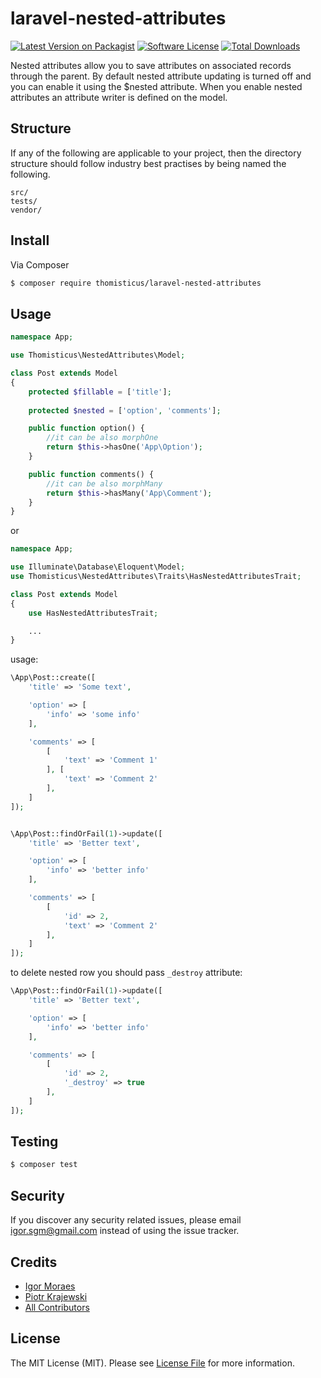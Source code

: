 # laravel-nested-attributes

[![Latest Version on Packagist][ico-version]][link-packagist]
[![Software License][ico-license]](LICENSE.md)
[![Total Downloads][ico-downloads]][link-downloads]

Nested attributes allow you to save attributes on associated records through the parent. By default nested attribute updating is turned off and you can enable it using the $nested attribute. When you enable nested attributes an attribute writer is defined on the model.

## Structure

If any of the following are applicable to your project, then the directory structure should follow industry best practises by being named the following.

```
src/
tests/
vendor/
```


## Install

Via Composer

``` bash
$ composer require thomisticus/laravel-nested-attributes
```

## Usage

``` php
namespace App;

use Thomisticus\NestedAttributes\Model;

class Post extends Model
{
    protected $fillable = ['title'];
    
    protected $nested = ['option', 'comments'];

    public function option() {
        //it can be also morphOne
        return $this->hasOne('App\Option');
    }

    public function comments() {
        //it can be also morphMany
        return $this->hasMany('App\Comment');
    }
}
```

or

``` php
namespace App;

use Illuminate\Database\Eloquent\Model;
use Thomisticus\NestedAttributes\Traits\HasNestedAttributesTrait;

class Post extends Model
{
    use HasNestedAttributesTrait;

    ...
}
```

usage:

``` php
\App\Post::create([
    'title' => 'Some text',

    'option' => [
        'info' => 'some info'
    ],

    'comments' => [
        [
            'text' => 'Comment 1'
        ], [
            'text' => 'Comment 2'
        ],
    ]
]);


\App\Post::findOrFail(1)->update([
    'title' => 'Better text',

    'option' => [
        'info' => 'better info'
    ],

    'comments' => [
        [
            'id' => 2,
            'text' => 'Comment 2'
        ],
    ]
]);
```

to delete nested row you should pass `_destroy` attribute:

``` php
\App\Post::findOrFail(1)->update([
    'title' => 'Better text',

    'option' => [
        'info' => 'better info'
    ],

    'comments' => [
        [
            'id' => 2,
            '_destroy' => true
        ],
    ]
]);
```


## Testing

``` bash
$ composer test
```

## Security

If you discover any security related issues, please email igor.sgm@gmail.com instead of using the issue tracker.

## Credits

- [Igor Moraes][link-author]
- [Piotr Krajewski][link-second-author]
- [All Contributors][link-contributors]

## License

The MIT License (MIT). Please see [License File](LICENSE.md) for more information.

[ico-version]: https://img.shields.io/packagist/v/thomisticus/laravel-nested-attributes.svg?style=flat-square
[ico-license]: https://img.shields.io/badge/license-MIT-brightgreen.svg?style=flat-square
[ico-downloads]: https://img.shields.io/packagist/dt/thomisticus/laravel-nested-attributes.svg?style=flat-square

[link-packagist]: https://packagist.org/packages/thomisticus/laravel-nested-attributes
[link-downloads]: https://packagist.org/packages/thomisticus/laravel-nested-attributes
[link-author]: https://github.com/igorsgm
[link-second-author]: https://github.com/mits87
[link-contributors]: ../../contributors
